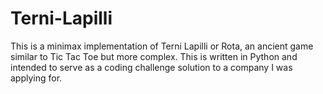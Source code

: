 # Terni-Lapilli
This is a minimax implementation of Terni Lapilli or Rota, an ancient game similar to Tic Tac Toe but more complex. This is written in Python and intended to serve as a coding challenge solution to a company I was applying for. 
